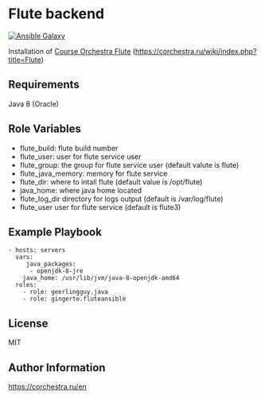 Flute backend
=========

[![Ansible Galaxy](https://img.shields.io/badge/galaxy-gingerte.flutebackend-blue.svg)](https://galaxy.ansible.com/gingerte/flutebackend/)

Installation of [Course Orchestra Flute](https://github.com/CourseOrchestra/flute) (https://corchestra.ru/wiki/index.php?title=Flute)

Requirements
------------

Java 8 (Oracle)

Role Variables
--------------

* flute_build: flute build number
* flute_user: user for flute service user
* flute_group: the group for flute service user (default valute is flute)
* flute_java_memory: memory for flute service
* flute_dir: where to intall flute (default value is /opt/flute)
* java_home: where java home located
* flute_log_dir directory for logs output (default is /var/log/flute)
* flute_user  user for flute service (default is flute3)


Example Playbook
----------------

    - hosts: servers
      vars:
         java_packages:
          - openjdk-8-jre
        java_home: /usr/lib/jvm/java-8-openjdk-amd64
      roles:
        - role: geerlingguy.java
        - role: gingerte.fluteansible

License
-------

MIT

Author Information
------------------

https://corchestra.ru/en
